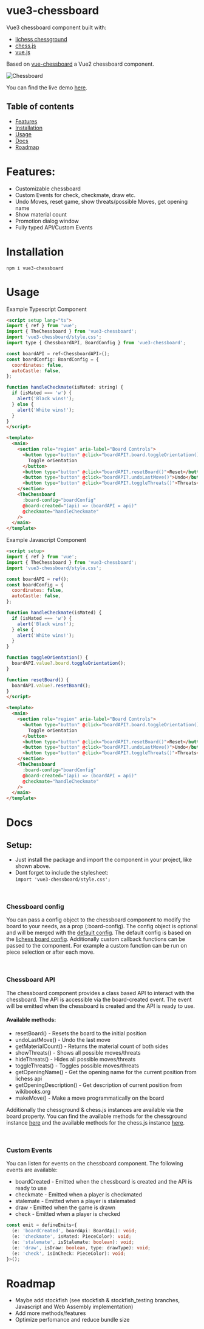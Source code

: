 # vue3-chessboard

Vue3 chessboard component built with:

- [lichess chessground](https://github.com/lichess-org/chessground)
- [chess.js](https://github.com/jhlywa/chess.js)
- [vue.js](https://github.com/vuejs/core)

Based on [vue-chessboard](https://github.com/vitogit/vue-chessboard) a Vue2 chessboard component.

![Chessboard](https://media3.giphy.com/media/cWw6eHQ7AmjDXbWm6w/giphy.gif?cid=790b7611cce1bb251c4ae6a786ea4dc8be97b1563f59d989&rid=giphy.gif&ct=g)

You can find the live demo [here](https://qwerty084.github.io/vue3-chessboard-demo/).

## Table of contents

- [Features](#features)
- [Installation](#installation)
- [Usage](#usage)
- [Docs](#docs)
- [Roadmap](#roadmap)

# Features:

- Customizable chessboard
- Custom Events for check, checkmate, draw etc.
- Undo Moves, reset game, show threats/possible Moves, get opening name
- Show material count
- Promotion dialog window
- Fully typed API/Custom Events

# Installation

```
npm i vue3-chessboard
```

# Usage

Example Typescript Component

```html
<script setup lang="ts">
import { ref } from 'vue';
import { TheChessboard } from 'vue3-chessboard';
import 'vue3-chessboard/style.css';
import type { ChessboardAPI, BoardConfig } from 'vue3-chessboard';

const boardAPI = ref<ChessboardAPI>();
const boardConfig: BoardConfig = {
  coordinates: false,
  autoCastle: false,
};

function handleCheckmate(isMated: string) {
  if (isMated === 'w') {
    alert('Black wins!');
  } else {
    alert('White wins!');
  }
}
</script>

<template>
  <main>
    <section role="region" aria-label="Board Controls">
      <button type="button" @click="boardAPI?.board.toggleOrientation()">
        Toggle orientation
      </button>
      <button type="button" @click="boardAPI?.resetBoard()">Reset</button>
      <button type="button" @click="boardAPI?.undoLastMove()">Undo</button>
      <button type="button" @click="boardAPI?.toggleThreats()">Threats</button>
    </section>
    <TheChessboard
      :board-config="boardConfig"
      @board-created="(api) => (boardAPI = api)"
      @checkmate="handleCheckmate"
    />
  </main>
</template>
```

Example Javascript Component

```html
<script setup>
import { ref } from 'vue';
import { TheChessboard } from 'vue3-chessboard';
import 'vue3-chessboard/style.css';

const boardAPI = ref();
const boardConfig = {
  coordinates: false,
  autoCastle: false,
};

function handleCheckmate(isMated) {
  if (isMated === 'w') {
    alert('Black wins!');
  } else {
    alert('White wins!');
  }
}

function toggleOrientation() {
  boardAPI.value?.board.toggleOrientation();
}

function resetBoard() {
  boardAPI.value?.resetBoard();
}
</script>

<template>
  <main>
    <section role="region" aria-label="Board Controls">
      <button type="button" @click="boardAPI?.board.toggleOrientation()">
        Toggle orientation
      </button>
      <button type="button" @click="boardAPI?.resetBoard()">Reset</button>
      <button type="button" @click="boardAPI?.undoLastMove()">Undo</button>
      <button type="button" @click="boardAPI?.toggleThreats()">Threats</button>
    </section>
    <TheChessboard
      :board-config="boardConfig"
      @board-created="(api) => (boardAPI = api)"
      @checkmate="handleCheckmate"
    />
  </main>
</template>
```

# Docs

## Setup:

- Just install the package and import the component in your project, like shown above.
- Dont forget to include the stylesheet: <br>
  `import 'vue3-chessboard/style.css';`

<br>

### Chessboard config

You can pass a config object to the chessboard component to modify the board to your needs, as a prop (:board-config). The config object is optional and will be merged with the [default config](https://github.com/qwerty084/vue3-chessboard/blob/main/src/helper/DefaultConfig.ts).
The default config is based on the [lichess board config](https://github.com/lichess-org/chessground/blob/master/src/state.ts).
Additionally custom callback functions can be passed to the component.
For example a custom function can be run on piece selection or after each move.

<br>

### Chessboard API

The chessboard component provides a class based API to interact with the chessboard. The API is accessible via the board-created event. The event will be emitted when the chessboard is created and the API is ready to use.

#### Available methods:

- resetBoard() - Resets the board to the initial position
- undoLastMove() - Undo the last move
- getMaterialCount() - Returns the material count of both sides
- showThreats() - Shows all possible moves/threats
- hideThreats() - Hides all possible moves/threats
- toggleThreats() - Toggles possible moves/threats
- getOpeningName() - Get the opening name for the current position from lichess api
- getOpeningDescription() - Get description of current position from wikibooks.org
- makeMove() - Make a move programmatically on the board

Additionally the chessground & chess.js instances are available via the board property.
You can find the available methods for the chessground instance [here](https://github.com/lichess-org/chessground/blob/master/src/api.ts) and the available methods for the chess.js instance [here](https://github.com/jhlywa/chess.js/blob/master/README.md).

<br>

### Custom Events

You can listen for events on the chessboard component. The following events are available:

- boardCreated - Emitted when the chessboard is created and the API is ready to use
- checkmate - Emitted when a player is checkmated
- stalemate - Emitted when a player is stalemated
- draw - Emitted when the game is drawn
- check - Emitted when a player is checked

```Typescript
const emit = defineEmits<{
  (e: 'boardCreated', boardApi: BoardApi): void;
  (e: 'checkmate', isMated: PieceColor): void;
  (e: 'stalemate', isStalemate: boolean): void;
  (e: 'draw', isDraw: boolean, type: drawType): void;
  (e: 'check', isInCheck: PieceColor): void;
}>();
```

# Roadmap

- Maybe add stockfish (see stockfish & stockfish_testing branches, Javascript and Web Assembly implementation)
- Add more methods/features
- Optimize perfomance and reduce bundle size
